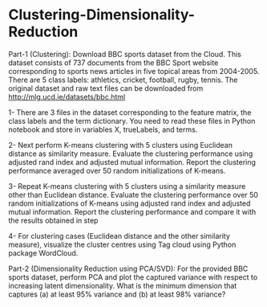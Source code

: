 # Clustering-Dimensionality-Reduction

Part-1 (Clustering):
Download BBC sports dataset from the Cloud. This dataset consists of 737 documents from the BBC Sport website corresponding to sports news articles in five topical areas from 2004-2005. There are 5 class labels: athletics, cricket, football, rugby, tennis. The original dataset and raw text files can be downloaded from http://mlg.ucd.ie/datasets/bbc.html

1- There are 3 files in the dataset corresponding to the feature matrix, the class labels and the term dictionary. You need to read these files in Python notebook and store in variables X, trueLabels, and terms. 

2- Next perform K-means clustering with 5 clusters using Euclidean distance as similarity measure. Evaluate the clustering performance using adjusted rand index and adjusted mutual information. Report the clustering performance averaged over 50 random initializations of K-means.

3- Repeat K-means clustering with 5 clusters using a similarity measure other than Euclidean distance. Evaluate the clustering performance over 50 random initializations of K-means using adjusted rand index and adjusted mutual information. Report the clustering performance and compare it with the results obtained in step 

4- For clustering cases (Euclidean distance and the other similarity measure), visualize the cluster centres using Tag cloud using Python package WordCloud. 

Part-2 (Dimensionality Reduction using PCA/SVD):
For the provided BBC sports dataset, perform PCA and plot the captured variance with respect to increasing latent dimensionality. What is the minimum dimension that captures (a) at least 95% variance and (b) at least 98% variance?
